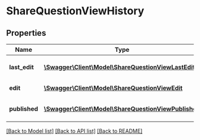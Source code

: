 # ShareQuestionViewHistory

## Properties
Name | Type | Description | Notes
------------ | ------------- | ------------- | -------------
**last_edit** | [**\Swagger\Client\Model\ShareQuestionViewLastEdit**](ShareQuestionViewLastEdit.md) | Last edit history of asset | 
**edit** | [**\Swagger\Client\Model\ShareQuestionViewEdit**](ShareQuestionViewEdit.md) | Edit history of asset | 
**published** | [**\Swagger\Client\Model\ShareQuestionViewPublished**](ShareQuestionViewPublished.md) | Published history of asset | 

[[Back to Model list]](../README.md#documentation-for-models) [[Back to API list]](../README.md#documentation-for-api-endpoints) [[Back to README]](../README.md)


